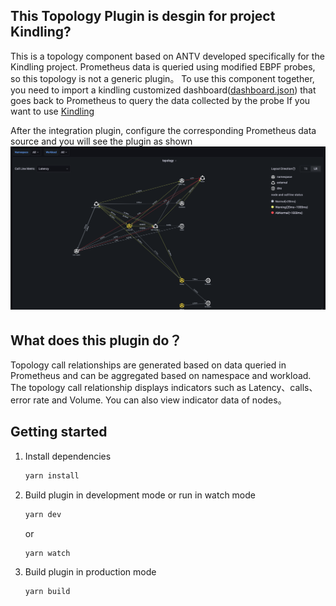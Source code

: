 ## This Topology Plugin is desgin for project Kindling?
This is a topology component based on ANTV developed specifically for the Kindling project. Prometheus data is queried using modified EBPF probes, so this topology is not a generic plugin。
To use this component together, you need to import a kindling customized dashboard([dashboard.json](https://github.com/Kindling-project/kindling/blob/main/grafana-plugins/dashboard-json/topology.json)) that goes back to Prometheus to query the data collected by the probe
If you want to use [Kindling](https://github.com/Kindling-project/kindling)


After the integration plugin, configure the corresponding Prometheus data source and you will see the plugin as shown
![img](https://raw.githubusercontent.com/thousandxu/zipImage/main/topo-plugin/topo.png)

## What does this plugin do？
Topology call relationships are generated based on data queried in Prometheus and can be aggregated based on namespace and workload. The topology call relationship displays indicators such as Latency、calls、error rate and Volume. You can also view indicator data of nodes。

## Getting started

1. Install dependencies

   ```bash
   yarn install
   ```

2. Build plugin in development mode or run in watch mode

   ```bash
   yarn dev
   ```

   or

   ```bash
   yarn watch
   ```

3. Build plugin in production mode

   ```bash
   yarn build
   ```